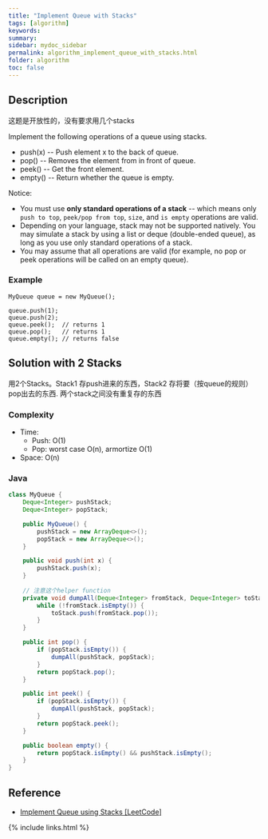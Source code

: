 ```yaml
---
title: "Implement Queue with Stacks"
tags: [algorithm]
keywords:
summary:
sidebar: mydoc_sidebar
permalink: algorithm_implement_queue_with_stacks.html
folder: algorithm
toc: false
---
```


## Description
这题是开放性的，没有要求用几个stacks

Implement the following operations of a queue using stacks.
* push(x) -- Push element x to the back of queue.
* pop() -- Removes the element from in front of queue.
* peek() -- Get the front element.
* empty() -- Return whether the queue is empty.

Notice:
* You must use **only standard operations of a stack** -- which means only `push to top`, `peek/pop from top`, `size`, and `is empty` operations are valid.
* Depending on your language, stack may not be supported natively. You may simulate a stack by using a list or deque (double-ended queue), as long as you use only standard operations of a stack.
* You may assume that all operations are valid (for example, no pop or peek operations will be called on an empty queue).

### Example
```
MyQueue queue = new MyQueue();

queue.push(1);
queue.push(2);  
queue.peek();  // returns 1
queue.pop();   // returns 1
queue.empty(); // returns false
```

## Solution with 2 Stacks
用2个Stacks。Stack1 存push进来的东西，Stack2 存将要（按queue的规则）pop出去的东西. 两个stack之间没有重复存的东西

### Complexity
* Time: 
  * Push: O(1)
  * Pop: worst case O(n), armortize O(1)
* Space: O(n)

### Java
```java
class MyQueue {
    Deque<Integer> pushStack;
    Deque<Integer> popStack;

    public MyQueue() {
        pushStack = new ArrayDeque<>();
        popStack = new ArrayDeque<>();
    }

    public void push(int x) {
        pushStack.push(x);
    }
    
    // 注意这个helper function
    private void dumpAll(Deque<Integer> fromStack, Deque<Integer> toStack) {
        while (!fromStack.isEmpty()) {
            toStack.push(fromStack.pop());
        }
    }

    public int pop() {
        if (popStack.isEmpty()) {
            dumpAll(pushStack, popStack);
        }
        return popStack.pop();
    }

    public int peek() {
        if (popStack.isEmpty()) {
            dumpAll(pushStack, popStack);
        }
        return popStack.peek();
    }

    public boolean empty() {
        return popStack.isEmpty() && pushStack.isEmpty();
    }
}
```

## Reference
* [Implement Queue using Stacks [LeetCode]](https://leetcode.com/problems/implement-queue-using-stacks/description/)

{% include links.html %}
